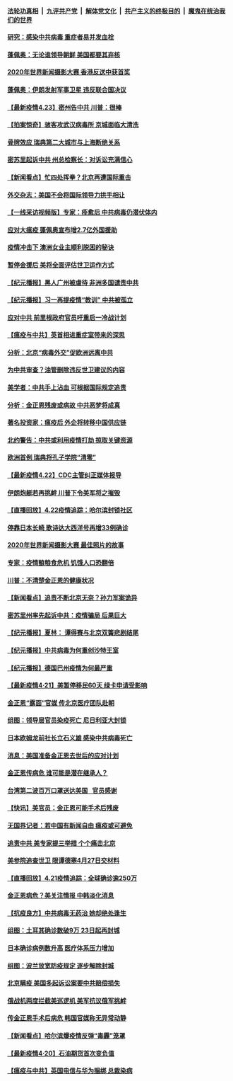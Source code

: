 

####  [法轮功真相](../../../../basic/blob/master/README.md?t=04231931) &nbsp;|&nbsp; [九评共产党](../../../../9ping.md/blob/master/README.md?t=04231931) &nbsp;|&nbsp; [解体党文化](../../../../jtdwh.md/blob/master/README.md?t=04231931)  &nbsp;|&nbsp; [共产主义的终极目的](../../../../gczydzjmd.md/blob/master/README.md?t=04231931) &nbsp;|&nbsp; [魔鬼在统治我们的世界](../../../../mgztzwmdsj.md/blob/master/README.md?t=04231931) 

#### [研究：感染中共病毒 重症者易并发血栓](../pages/nsc418/n12054941.md?t=04231931) 

#### [蓬佩奥：无论谁领导朝鲜 美国都要其弃核](../pages/nsc418/n12054884.md?t=04231931) 

#### [2020年世界新闻摄影大赛 香港反送中获首奖](../pages/nsc418/n12054836.md?t=04231931) 

#### [蓬佩奥：伊朗发射军事卫星 违反联合国决议](../pages/nsc418/n12054522.md?t=04231931) 

#### [【最新疫情4.23】密州告中共 川普：很棒](../pages/nsc418/n12053602.md?t=04231931) 

#### [【拍案惊奇】骇客攻武汉病毒所 京城面临大清洗](../pages/nsc418/n12053941.md?t=04231931) 

#### [骨牌效应 瑞典第二大城市与上海断绝关系](../pages/nsc418/n12054023.md?t=04231931) 

#### [密苏里起诉中共 州总检察长：对诉讼充满信心](../pages/nsc418/n12053587.md?t=04231931) 

#### [【新闻看点】忙四处挥拳？北京再遭国际重击](../pages/nsc418/n12053119.md?t=04231931) 

#### [外交杂志：美国不会将国际领导力拱手相让](../pages/nsc418/n12053732.md?t=04231931) 

#### [【一线采访视频版】专家：痊愈后 中共病毒仍潜伏体内](../pages/nsc418/n12053683.md?t=04231931) 

#### [应对大瘟疫 蓬佩奥宣布增2.7亿外国援助](../pages/nsc418/n12053590.md?t=04231931) 

#### [疫情冲击下 澳洲女业主顺利脱困的秘诀](../pages/nsc418/n12053052.md?t=04231931) 

#### [暂停金援后 美将全面评估世卫运作方式](../pages/nsc418/n12053324.md?t=04231931) 

#### [【纪元播报】黑人广州被虐待 非洲多国谴责中共](../pages/nsc418/n12053217.md?t=04231931) 

#### [【纪元播报】习一再提疫情“教训” 中共被孤立](../pages/nsc418/n12053185.md?t=04231931) 

#### [应对中共 前里根政府官员吁重启一冷战计划](../pages/nsc418/n12053125.md?t=04231931) 

#### [【瘟疫与中共】英首相进重症室带来的深思](../pages/nsc418/n12049532.md?t=04231931) 

#### [分析：北京“病毒外交”促欧洲远离中共](../pages/nsc418/n12052810.md?t=04231931) 

#### [为中共审查？油管删除违反世卫建议的内容](../pages/nsc418/n12052815.md?t=04231931) 

#### [美学者：中共手上沾血 可根据国际规定追责](../pages/nsc418/n12052699.md?t=04231931) 

#### [分析：金正恩残废或病故 中共恶梦将成真](../pages/nsc418/n12052901.md?t=04231931) 

#### [著名投资家：瘟疫后 外企将转移中国供应链](../pages/nsc418/n12052757.md?t=04231931) 

#### [北约警告：中共或利用疫情打劫 掠取关键资源](../pages/nsc418/n12052643.md?t=04231931) 

#### [欧洲首例 瑞典将孔子学院“清零”](../pages/nsc418/n12052648.md?t=04231931) 

#### [【最新疫情4.22】CDC主管纠正媒体报导](../pages/nsc418/n12050637.md?t=04231931) 

#### [伊朗炮艇若再挑衅 川普下令美军将之摧毁](../pages/nsc418/n12052638.md?t=04231931) 

#### [【直播回放】4.22疫情追踪：哈尔滨封锁社区](../pages/nsc418/n12052125.md?t=04231931) 

#### [停靠日本长崎 歌诗达大西洋号再增33例确诊](../pages/nsc418/n12052136.md?t=04231931) 

#### [2020年世界新闻摄影大赛 最佳照片的故事](../pages/nsc418/n12051778.md?t=04231931) 

#### [专家：疫情酿粮食危机 饥饿人口恐翻倍](../pages/nsc418/n12051763.md?t=04231931) 

#### [川普：不清楚金正恩的健康状况](../pages/nsc418/n12051127.md?t=04231931) 

#### [【新闻看点】追责不断北京无奈？孙力军案诡异](../pages/nsc418/n12050026.md?t=04231931) 

#### [密苏里州率先起诉中共：疫情骗局 后果巨大](../pages/nsc418/n12050604.md?t=04231931) 

#### [【纪元播报】夏林： 谭得赛与北京双簧悲剧结尾](../pages/nsc418/n12050668.md?t=04231931) 

#### [【纪元播报】中共病毒为何重创沙特王室](../pages/nsc418/n12050561.md?t=04231931) 

#### [【纪元播报】德国巴州疫情为何最严重](../pages/nsc418/n12050646.md?t=04231931) 

#### [【最新疫情4·21】美暂停移民60天 绿卡申请受影响](../pages/nsc418/n12047765.md?t=04231931) 

#### [金正恩“露面”官媒 传北京医疗团队赴朝](../pages/nsc418/n12050037.md?t=04231931) 

#### [组图：领导层官员染疫死亡 尼日利亚大封锁](../pages/nsc418/n12049423.md?t=04231931) 

#### [日本欧姆龙前社长立石义雄 感染中共病毒死亡](../pages/nsc418/n12050015.md?t=04231931) 

#### [消息：美国准备金正恩去世后的应对计划](../pages/nsc418/n12049919.md?t=04231931) 

#### [金正恩传病危 谁可能是潜在继承人？](../pages/nsc418/n12049922.md?t=04231931) 

#### [台湾第二波百万口罩送达美国   官员感谢](../pages/nsc418/n12049881.md?t=04231931) 

#### [【快讯】美官员：金正恩可能手术后残废](../pages/nsc418/n12049687.md?t=04231931) 

#### [无国界记者：若中国有新闻自由 瘟疫或可避免](../pages/nsc418/n12049306.md?t=04231931) 

#### [追责中共 美专家提三举措 个个痛击北京](../pages/nsc418/n12049531.md?t=04231931) 

#### [美参院追查世卫 限谭德塞4月27日交材料](../pages/nsc418/n12049335.md?t=04231931) 

#### [【直播回放】4.21疫情追踪：全球确诊逾250万](../pages/nsc418/n12049251.md?t=04231931) 

#### [金正恩病危？美关注情报 中韩淡化消息](../pages/nsc418/n12048735.md?t=04231931) 

#### [【抗疫良方】中共病毒无药治 她却绝处逢生](../pages/nsc418/n12047472.md?t=04231931) 

#### [组图：土耳其确诊数破9万 23日起再封城](../pages/nsc418/n12046211.md?t=04231931) 

#### [日本确诊病例数升高 医疗体系压力增加](../pages/nsc418/n12048522.md?t=04231931) 

#### [组图：波兰放宽防疫规定 逐步解除封城](../pages/nsc418/n12045928.md?t=04231931) 

#### [北京瞒疫 美国多起诉讼案要中共赔偿损失](../pages/nsc418/n12047800.md?t=04231931) 

#### [俄战机两度拦截美巡逻机 美军抗议俄军挑衅](../pages/nsc418/n12047903.md?t=04231931) 

#### [传金正恩手术后病危 韩国官媒称无异常动静](../pages/nsc418/n12047939.md?t=04231931) 

#### [【新闻看点】哈尔滨爆疫情反弹“毒霾”笼罩](../pages/nsc418/n12046783.md?t=04231931) 

#### [【最新疫情4·20】石油期货首次变负值](../pages/nsc418/n12042760.md?t=04231931) 

#### [【瘟疫与中共】英国电信与华为捆绑 总裁染病](../pages/nsc418/n12047469.md?t=04231931) 

